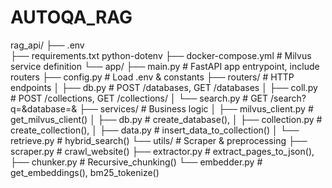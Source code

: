 # AUTOQA_RAG

rag_api/
├── .env                   
├── requirements.txt      python-dotenv
├── docker-compose.yml     # Milvus service definition
└── app/
    ├── main.py            # FastAPI app entrypoint, include routers
    ├── config.py          # Load .env & constants
    ├── routers/           # HTTP endpoints
    │   ├── db.py          # POST /databases, GET /databases
    │   ├── coll.py        # POST /collections, GET /collections/
    │   └── search.py      # GET /search?q=&database=&
    ├── services/         # Business logic
    │   ├── milvus_client.py   # get_milvus_client()
    │   ├── db.py              # create_database(), 
    │   ├── collection.py      # create_collection(), 
    │   ├── data.py            # insert_data_to_collection()
    │   └── retrieve.py        # hybrid_search()
    └── utils/            # Scraper & preprocessing
        ├── scraper.py       # crawl_website()
        ├── extractor.py     # extract_pages_to_json(), 
        ├── chunker.py       # Recursive_chunking()
        └── embedder.py      # get_embeddings(), bm25_tokenize()
